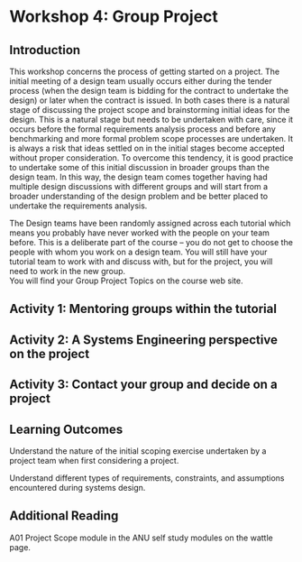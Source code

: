 # Workshop 4: Group Project 

## Introduction 
This workshop concerns the process of getting started on a project.
The initial meeting of a design team usually occurs either during the tender process (when the design team is bidding for the contract to undertake the design) or later when the contract is issued.
In both cases there is a natural stage of discussing the project scope and brainstorming initial ideas for the design.
This is a natural stage but needs to be undertaken with care, since it occurs before the formal requirements analysis process and before any benchmarking and more formal problem scope processes are undertaken.
It is always a risk that ideas settled on in the initial stages become accepted without proper consideration.
To overcome this tendency, it is good practice to undertake some of this initial discussion in broader groups than the design team.
In this way, the design team comes together having had multiple design discussions with different groups and will start from a broader understanding of the design problem and be better placed to undertake the requirements analysis.  

The Design teams have been randomly assigned across each tutorial which means you probably have never worked with the people on your team before.
This is a deliberate part of the course – you do not get to choose the people with whom you work on a design team.
You will still have your tutorial team to work with and discuss with, but for the project, you will need to work in the new group.  
You will find your Group Project Topics on the course web site.

## Activity 1: Mentoring groups within the tutorial




## Activity 2: A Systems Engineering perspective on the project 



## Activity 3: Contact your group and decide on a project


## Learning Outcomes 

Understand the nature of the initial scoping exercise undertaken by a project team when first considering a project.  

Understand different types of requirements, constraints, and assumptions encountered during systems design.

## Additional Reading 

A01 Project Scope module in the ANU self study modules on the wattle page.







